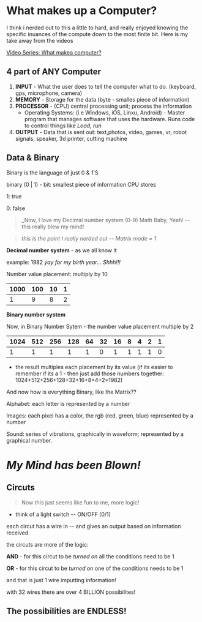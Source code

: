 # What makes up a Computer?

I think i nerded out to this a little to hard, and really enjoyed knowing the specific inuances of the compute down to the most finite bit.  Here is my take away from the videos 

[Video Series: What makea computer?](https://www.youtube.com/playlist?list=PLzdnOPI1iJNcsRwJhvksEo1tJqjIqWbN-)

## 4 part of ANY Computer

1. **INPUT** - What the user does to tell the computer what to do. (keyboard, gps, microphone, camera)
2. **MEMORY** - Storage for the data  (byte - smalles piece of information)
3. **PROCESSOR** - (CPU) central processing unit; process the information 
    - Operating Systems: (i.e Windows, iOS, Linxu, Android) - Master program that manages software that uses the hardware.  Runs code to control things like _Load, run_
4. **OUTPUT** - Data that is sent out: text,photos, video, games, vr, robot signals, speaker, 3d printer, cutting machine

## Data & Binary
Binary is the language of just 0 & 1'S

binary (0 | 1) - bit: smallest piece of information CPU stores

 1: true

 0: false


> _Now, I love my Decimal number system (0-9) Math Baby, Yeah! -- this really blew my mind!

> _this is the point I really nerded out -- Matrix mode = 1_

**Decimal number system** - as we all know it

example: 1982 _yay for my birth year... Shhh!!!_

Number value placement: multiply by 10

 1000 | 100 | 10 | 1 |
 --- | --- | -- | - |
 1 | 9 | 8 | 2


 **Binary number system**
 
 Now, in Binary Number Sytem - the number value placement multiple  by 2

 1024 | 512 | 256 | 128 | 64 | 32 | 16 | 8 | 4 | 2 | 1 
 ---- | --- | --- | --- | -- | -- | -- | - | - | - | -  
1 | 1 | 1 | 1 | 1 | 0 | 1 | 1 | 1 | 1 | 0 

- the result multiples each placement by its value (if its easier to remember if its a 1 - then just add those numbers together: 1024+512+256+128+32+16+8+4+2=1982)

And now how is everything Binary, like the Matrix?? 

Alphabet: each letter is represented by a number

Images: each pixel has a color, the rgb (red, green, blue) represented by a number

Sound: series of vibrations, graphically in waveform; represented by a graphical number.

# _My Mind has been Blown!_


## Circuts

> Now this just seems like fun to me, more logic!


- think of a light switch -- ON/OFF (0/1)

each circut has a wire in -- and gives an output based on information received. 

the circuts are more of the logic:

**AND**  - for this circut to be _turned on_ all the conditions need to be 1

**OR** - for this circut to be _turned on_ one of the conditions needs to be 1

and that is just 1 wire imputting information!

with 32 wires there are over 4 BILLION possibilites! 


## The possibilities are ENDLESS! 


